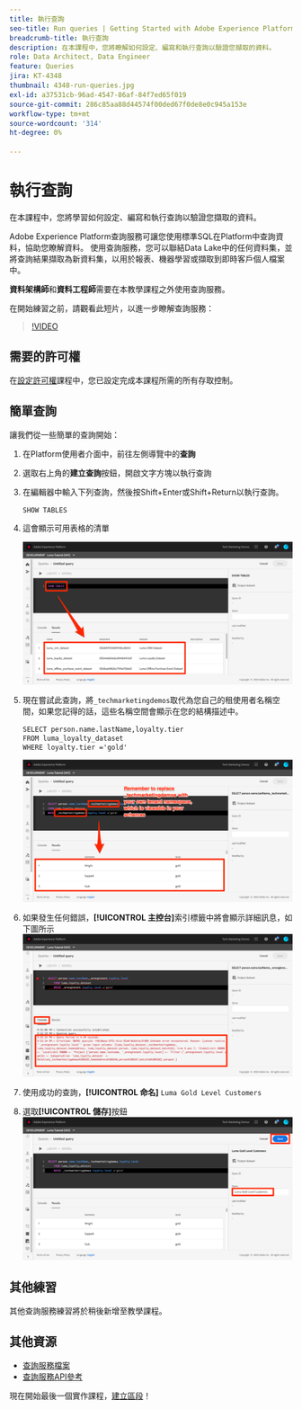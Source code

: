 ```yaml
---
title: 執行查詢
seo-title: Run queries | Getting Started with Adobe Experience Platform for Data Architects and Data Engineers
breadcrumb-title: 執行查詢
description: 在本課程中，您將瞭解如何設定、編寫和執行查詢以驗證您擷取的資料。
role: Data Architect, Data Engineer
feature: Queries
jira: KT-4348
thumbnail: 4348-run-queries.jpg
exl-id: a37531cb-96ad-4547-86af-84f7ed65f019
source-git-commit: 286c85aa88d44574f00ded67f0de8e0c945a153e
workflow-type: tm+mt
source-wordcount: '314'
ht-degree: 0%

---
```


# 執行查詢

<!-- 15 min-->
在本課程中，您將學習如何設定、編寫和執行查詢以驗證您擷取的資料。

Adobe Experience Platform查詢服務可讓您使用標準SQL在Platform中查詢資料，協助您瞭解資料。 使用查詢服務，您可以聯結Data Lake中的任何資料集，並將查詢結果擷取為新資料集，以用於報表、機器學習或擷取到即時客戶個人檔案中。

**資料架構師**&#x200B;和&#x200B;**資料工程師**&#x200B;需要在本教學課程之外使用查詢服務。

在開始練習之前，請觀看此短片，以進一步瞭解查詢服務：
>[!VIDEO](https://video.tv.adobe.com/v/29795?learn=on&enablevpops)

## 需要的許可權

在[設定許可權](configure-permissions.md)課程中，您已設定完成本課程所需的所有存取控制。

<!-- Settings > **[!UICONTROL Services]** > **[!UICONTROL Query Service]**
* Permission items Data Management > **[!UICONTROL View Datasets]** and  **[!UICONTROL Manage Datasets]**
* Permission item Sandboxes > `Luma Tutorial`
* User-role access to the `Luma Tutorial Platform` product profile
-->

## 簡單查詢

讓我們從一些簡單的查詢開始：

1. 在Platform使用者介面中，前往左側導覽中的&#x200B;**查詢**
1. 選取右上角的&#x200B;**建立查詢**&#x200B;按鈕，開啟文字方塊以執行查詢
1. 在編輯器中輸入下列查詢，然後按Shift+Enter或Shift+Return以執行查詢。

   ```
   SHOW TABLES
   ```

1. 這會顯示可用表格的清單

   ![顯示資料表查詢](assets/queries-showTables.png)


1. 現在嘗試此查詢，將`_techmarketingdemos`取代為您自己的租使用者名稱空間，如果您記得的話，這些名稱空間會顯示在您的結構描述中。

   ```
   SELECT person.name.lastName,loyalty.tier
   FROM luma_loyalty_dataset
   WHERE loyalty.tier ='gold'
   ```

   ![從熟客資料集中選取資料](assets/queries-loyaltySelect.png)

1. 如果發生任何錯誤，**[!UICONTROL 主控台]**&#x200B;索引標籤中將會顯示詳細訊息，如下圖所示
   ![查詢發生錯誤](assets/queries-error.png)

1. 使用成功的查詢，**[!UICONTROL 命名]** `Luma Gold Level Customers`
1. 選取&#x200B;**[!UICONTROL 儲存]**&#x200B;按鈕
   ![正在儲存查詢](assets/queries-loyaltySelect-save.png)


<!--SELECT COUNT(DISTINCT (_techmarketingdemos.systemIdentifier.loyaltyId)) FROM luma_loyalty_dataset 


SELECT _techmarketingdemos.systemIdentifier.loyaltyId, COUNT(_techmarketingdemos.systemIdentifier.loyaltyId)
FROM luma_loyalty_dataset 
GROUP BY _techmarketingdemos.systemIdentifier.loyaltyId
HAVING COUNT(_techmarketingdemos.systemIdentifier.loyaltyId) > 1;-->

## 其他練習

其他查詢服務練習將於稍後新增至教學課程。
<!--
## Join Datasets

In this exercise, we will join two datasets `Luma Loyalty Dataset` and `Luma Offline Purchase` to get list of gold customers who have spend over $500 dollars in one purchase.

1. Create a new query
1. Copy and paste following query in query editor and execute, again replacing `_techmarketingdemos` with your own tenant namespace
    
    ```
    SELECT DISTINCT lopd.commerce.order.purchaseID as PurchaseId ,
        lld.person.name.firstName as LastName ,
        lld.person.name.lastName as LastName ,
        lopd.personalEmail.address as email,
        lopd.commerce.order.priceTotal as Total

    FROM luma_loyalty_dataset lld
    JOIN luma_offline_purchase_event_dataset lopd
    ON lopd._techmarketingdemos.systemIdentifier.loyaltyId = lld._techmarketingdemos.systemIdentifier.loyaltyId

    WHERE lld._techmarketingdemos.loyalty.level ='gold' AND lopd.commerce.order.priceTotal >500;
    ```

1. You should get list of Gold Customers who have spend over $500 in single purchase.

## Output datasets

1. Select on Output Dataset button
1. Provide name and description to the dataset
1. Save.
1. Go to **Datasets** under **Data Management** to find new dataset created.

-->
<!--Add content for Adobe Defined Functions-->

## 其他資源

* [查詢服務檔案](https://experienceleague.adobe.com/docs/experience-platform/query/home.html?lang=zh-Hant)
* [查詢服務API參考](https://www.adobe.io/experience-platform-apis/references/query-service/)

現在開始最後一個實作課程，[建立區段](build-segments.md)！
